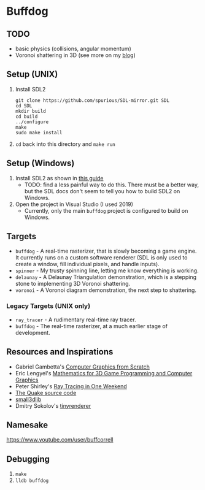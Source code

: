# Buffdog

## TODO
* basic physics (collisions, angular momentum)
* Voronoi shattering in 3D (see more on my [blog](http://caracal.la/01_intro.html))

## Setup (UNIX)
1. Install SDL2
    ```
    git clone https://github.com/spurious/SDL-mirror.git SDL
    cd SDL
    mkdir build
    cd build
    ../configure
    make
    sudo make install
    ```
1. `cd` back into this directory and `make run`

## Setup (Windows)
1. Install SDL2 as shown in [this guide](http://lazyfoo.net/tutorials/SDL/01_hello_SDL/windows/msvsnet2010u/index.php)
    * TODO: find a less painful way to do this.  There must be a better way, but the SDL docs don't seem to tell you how to build SDL2 on Windows.
1. Open the project in Visual Studio (I used 2019)
    * Currently, only the main `buffdog` project is configured to build on Windows.

## Targets
* `buffdog` - A real-time rasterizer, that is slowly becoming a game engine.  It currently runs on a custom software renderer (SDL is only used to create a window, fill individual pixels, and handle inputs).
* `spinner` - My trusty spinning line, letting me know everything is working.
* `delaunay` - A Delaunay Triangulation demonstration, which is a stepping stone to implementing 3D Voronoi shattering.
* `voronoi` - A Voronoi diagram demonstration, the next step to shattering.

### Legacy Targets (UNIX only)
* `ray_tracer` - A rudimentary real-time ray tracer.
* `buffdog` - The real-time rasterizer, at a much earlier stage of development.

## Resources and Inspirations
* Gabriel Gambetta's [Computer Graphics from Scratch](https://www.gabrielgambetta.com/computer-graphics-from-scratch/introduction.html)
* Eric Lengyel's [Mathematics for 3D Game Programming and Computer Graphics](http://mathfor3dgameprogramming.com/)
* Peter Shirley's [Ray Tracing in One Weekend](https://raytracing.github.io/books/RayTracingInOneWeekend.html)
* [The Quake source code](https://github.com/caracalla/quake)
* [small3dlib](https://gitlab.com/drummyfish/small3dlib)
* Dmitry Sokolov's [tinyrenderer](https://github.com/ssloy/tinyrenderer/wiki/Lesson-0-getting-started)

## Namesake

https://www.youtube.com/user/buffcorrell

## Debugging

1. `make`
1. `lldb buffdog`
